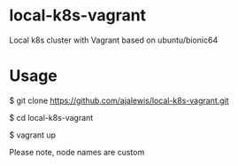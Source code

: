 # local-k8s-vagrant
Local k8s cluster with Vagrant based on ubuntu/bionic64

# Usage

$ git clone https://github.com/ajalewis/local-k8s-vagrant.git

$ cd local-k8s-vagrant

$ vagrant up

Please note, node names are custom

